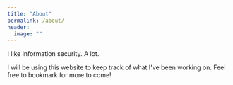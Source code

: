 ```yaml
---
title: "About"
permalink: /about/
header:
  image: ""
---
```


I like information security. A lot.

I will be using this website to keep track of what I've been working on. Feel free to bookmark for more to come!
